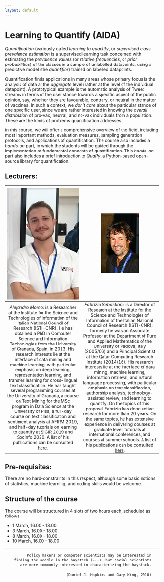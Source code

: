 ```yaml
---
layout: default
---
```


# Learning to Quantify (AIDA)

_Quantification_ (variously called _learning to
quantify_, or _supervised class prevalence estimation_ 
is a supervised learning task
concerned with estimating the _prevalence values_ (or
_relative frequencies_, or _prior probabilities_) of the
classes in a sample of unlabelled datapoints, using a predictive model
(the _quantifier_) trained on labelled datapoints.

Quantification finds applications in many areas whose primary focus is
the analysis of data at the _aggregate_ level (rather at the
level of the individual datapoint). A prototypical example is the
automatic analysis of Tweet streams in terms of the user
stance towards a specific aspect of the public opinion, say, 
whether they are favourable, contrary, or neutral in the matter
of vaccines. In such a context, we _don't care_ about the particular
stance of one specific user, since we are rather interested in 
knowing the _overall distribution_ of pro-vax, neutral, and no-vax
individuals from a population. 
These are the kinds of problems quantification addresses.

In this course, we will offer a comprehensive overview of the
field, including most important methods, evaluation measures,
sampling generation protocols, and applications of quantification.
The course also includes a _hands-on_ part, in which the students
will be guided through the implementation of fundamental concepts
of quantification. This _hands-on_ part also includes a brief 
introduction to _QuaPy_, a Python-based open-source library
for quantification.

## Lecturers:

| ![](./moreo.png) | ![](./sebastiani.jpg) |
|:----------------:|:----------------:|
| *Alejandro Moreo*: is a Researcher at the Institute for the Science and Technologies of Information of the Italian National Council of Research (ISTI-CNR). He has obtained a PhD in Computer Science and Information Technologies from the University of Granada, Spain, in 2013.  His research interests lie at the interface of data mining and machine learning, with particular emphasis on deep learning, representation learning, and transfer learning for cross-lingual text classification. He has taught several programming courses at the University of Granada, a course on Text Mining for the MSc program in Data Science at the University of Pisa, a full-day course on text classification and sentiment analysis at AFIRM 2019, and half-day tutorials on learning to quantify at SIGIR 2019 and SocInfo 2020. A list of his publications can be consulted [here](https://goo.gl/hShSn8). | *Fabrizio Sebastiani*: is a Director of Research at the Institute for the Science and Technologies of Information of the Italian National Council of Research (ISTI-CNR); formerly he was an Associate Professor at the Department of Pure and Applied Mathematics of the University of Padova, Italy (2005/06) and a Principal Scientist at the Qatar Computing Research Institute (2014/16). His research interests lie at the interface of data mining, machine learning, information retrieval, and natural language processing, with particular emphasis on text classification, authorship analysis, technology-assisted review, and learning to quantify. On the topics of this proposal Fabrizio has done active research for more than 20 years. On the same topics, he has extensive experience in delivering courses at graduate level, tutorials at international conferences, and courses at summer schools. A list of his publications can be consulted [here](https://goo.gl/nfxkFd). |


## Pre-requisites:

There are no hard-constraints in this respect, although some basic notions of
statistics, machine learning, and coding skills would be welcome.

## Structure of the course

The course will be structured in 4 slots of two hours each, scheduled as follows:

* 1 March, 16.00 - 18.00
* 3 March, 16.00 - 18.00
* 8 March, 16.00 - 18.00
* 10 March, 16.00 - 18.00

* * *


```
          Policy makers or computer scientists may be interested in
    finding the needle in the haystack (...), but social scientists
       are more commonly interested in characterizing the haystack.
  
                            (Daniel J. Hopkins and Gary King, 2010)
```
